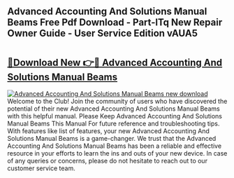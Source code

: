 ## Advanced Accounting And Solutions Manual Beams Free Pdf Download - Part-lTq New Repair Owner Guide - User Service Edition vAUA5

# <h2><a href="http://bc63291.oget.top/?id=Advanced+Accounting+And+Solutions+Manual+Beams">🔗Download New 👉🔴 Advanced Accounting And Solutions Manual Beams</a></h2>

[![Advanced Accounting And Solutions Manual Beams new download](https://i.imgur.com/5g1atiW.png)](http://bc63291.oget.top/?id=Advanced+Accounting+And+Solutions+Manual+Beams)
Welcome to the Club! Join the community of users who have discovered the potential of their new Advanced Accounting And Solutions Manual Beams with this helpful manual. Please Keep Advanced Accounting And Solutions Manual Beams This Manual For future reference and troubleshooting tips. With features like list of features, your new Advanced Accounting And Solutions Manual Beams is a game-changer. We trust that the Advanced Accounting And Solutions Manual Beams has been a reliable and effective resource in your efforts to learn the ins and outs of your new device. In case of any queries or concerns, please do not hesitate to reach out to our customer service team.
